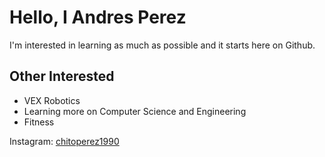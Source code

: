 # Hello, I Andres Perez

I'm interested in learning as much as possible and it starts here on Github.

## Other Interested
- VEX Robotics
- Learning more on Computer Science and Engineering
- Fitness

Instagram: [chitoperez1990](https://www.instagram.com/chitoperez1990/)

<!---
Reaper3629/Reaper3629 is a ✨ special ✨ repository because its `README.md` (this file) appears on your GitHub profile.
You can click the Preview link to take a look at your changes.
--->
